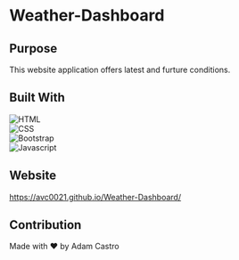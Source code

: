 # Weather-Dashboard

## Purpose
This website application offers latest and furture conditions.

## Built With
![HTML](https://img.shields.io/badge/HTML5-E34F26?style=plastic&logo=html5&logoColor=white)
</br>
![CSS](https://img.shields.io/badge/CSS3-1572B6?style=plastic&logo=css3&logoColor=white)</br>
![Bootstrap](https://img.shields.io/badge/Bootstrap-563D7C?style=plastic&logo=bootstrap&logoColor=white)</br>
![Javascript](https://img.shields.io/badge/JavaScript-F7DF1E?style=plastic&logo=javascript&logoColor=black)</br>

## Website
https://avc0021.github.io/Weather-Dashboard/

## Contribution
Made with ❤️ by Adam Castro


